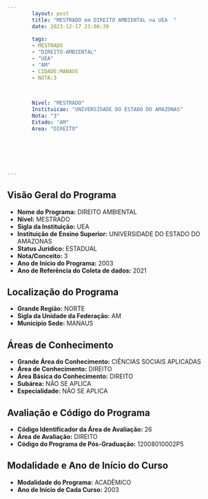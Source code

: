```yaml
---
        layout: post
        title: "MESTRADO em DIREITO AMBIENTAL na UEA  "
        date: 2023-12-17 23:06:39
     
        tags:
        - MESTRADO
        - "DIREITO-AMBIENTAL"
        - "UEA"
        - "AM"
        - CIDADE:MANAUS
        - NOTA:3
        
       

        Nivel: "MESTRADO"
        Instituicao: "UNIVERSIDADE DO ESTADO DO AMAZONAS"
        Nota: "3"
        Estado: "AM"
        Area: "DIREITO"
        
        
        
        
        
        
---
```

## Visão Geral do Programa
- **Nome do Programa:** DIREITO AMBIENTAL
- **Nível:** MESTRADO
- **Sigla da Instituição:** UEA
- **Instituição de Ensino Superior:** UNIVERSIDADE DO ESTADO DO AMAZONAS
- **Status Jurídico:** ESTADUAL
- **Nota/Conceito:** 3
- **Ano de Início do Programa:** 2003
- **Ano de Referência do Coleta de dados:** 2021

## Localização do Programa
- **Grande Região:** NORTE
- **Sigla da Unidade da Federação:** AM
- **Município Sede:** MANAUS

## Áreas de Conhecimento
- **Grande Área do Conhecimento:** CIÊNCIAS SOCIAIS APLICADAS
- **Área de Conhecimento:** DIREITO
- **Área Básica do Conhecimento:** DIREITO
- **Subárea:** NÃO SE APLICA
- **Especialidade:** NÃO SE APLICA

## Avaliação e Código do Programa
- **Código Identificador da Área de Avaliação:** 26
- **Área de Avaliação:** DIREITO
- **Código do Programa de Pós-Graduação:** 12008010002P5


## Modalidade e Ano de Início do Curso
- **Modalidade do Programa:** ACADÊMICO
- **Ano de Início de Cada Curso:** 2003
